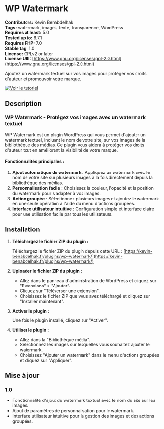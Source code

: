 # WP Watermark

**Contributors:** Kevin Benabdelhak  
**Tags:** watermark, images, texte, transparence, WordPress  
**Requires at least:** 5.0  
**Tested up to:** 6.7.1  
**Requires PHP:** 7.0  
**Stable tag:** 1.0  
**License:** GPLv2 or later  
**License URI:** [https://www.gnu.org/licenses/gpl-2.0.html](https://www.gnu.org/licenses/gpl-2.0.html)

Ajoutez un watermark textuel sur vos images pour protéger vos droits d'auteur et promouvoir votre marque.

[![Voir le tutoriel](https://img.youtube.com/vi/QoGo1wRtJNk/maxresdefault.jpg)](https://www.youtube.com/watch?v=QoGo1wRtJNk)

## Description

### WP Watermark - Protégez vos images avec un watermark textuel

WP Watermark est un plugin WordPress qui vous permet d'ajouter un watermark textuel, incluant le nom de votre site, sur vos images de la bibliothèque des médias. Ce plugin vous aidera à protéger vos droits d'auteur tout en améliorant la visibilité de votre marque.

#### Fonctionnalités principales :

1. **Ajout automatique de watermark** : Appliquez un watermark avec le nom de votre site sur plusieurs images à la fois directement depuis la bibliothèque des médias.
2. **Personnalisation facile** : Choisissez la couleur, l'opacité et la position du watermark pour s'adapter à vos images.
3. **Action groupée** : Sélectionnez plusieurs images et ajoutez le watermark en une seule opération à l'aide du menu d'actions groupées.
4. **Interface utilisateur intuitive** : Configuration simple et interface claire pour une utilisation facile par tous les utilisateurs.

## Installation

1. **Téléchargez le fichier ZIP du plugin :**

   Téléchargez le fichier ZIP du plugin depuis cette URL : [https://kevin-benabdelhak.fr/plugins/wp-watermark/](https://kevin-benabdelhak.fr/plugins/wp-watermark/)

2. **Uploader le fichier ZIP du plugin :**

   - Allez dans le panneau d'administration de WordPress et cliquez sur "Extensions" > "Ajouter".
   - Cliquez sur "Téléverser une extension".
   - Choisissez le fichier ZIP que vous avez téléchargé et cliquez sur "Installer maintenant".

3. **Activer le plugin :**

   Une fois le plugin installé, cliquez sur "Activer".

4. **Utiliser le plugin :**

   - Allez dans la "Bibliothèque média".
   - Sélectionnez les images sur lesquelles vous souhaitez ajouter le watermark.
   - Choisissez "Ajouter un watermark" dans le menu d'actions groupées et cliquez sur "Appliquer".

## Mise à jour

### 1.0

* Fonctionnalité d'ajout de watermark textuel avec le nom du site sur les images.
* Ajout de paramètres de personnalisation pour le watermark.
* Interface utilisateur intuitive pour la gestion des images et des actions groupées.
